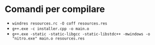 # Comandi per compilare
+ `windres resources.rc -O coff resources.res`
+ `g++.exe -c installer.cpp -o main.o`                                          
+ `g++.exe -static -static-libgcc -static-libstdc++ -mwindows -o "nitro.exe" main.o resources.res`
